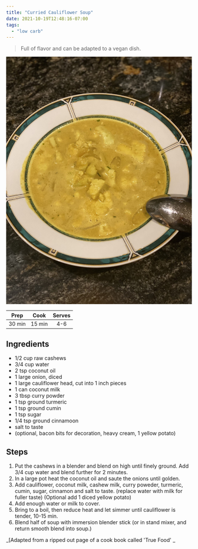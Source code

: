 ```yaml
---
title: "Curried Cauliflower Soup"
date: 2021-10-19T12:48:16-07:00
tags:
  - "low carb"
---
```


> Full of flavor and can be adapted to a vegan dish.


<div class="figure">

![Blumenkohlsuppe](/images/Blumenkohlsuppe.jpeg)

</div>

| Prep | Cook | Serves |
| :----: | :----: | :----: |
| 30 min | 15 min| 4-6 |

## Ingredients

- 1/2 cup raw cashews
- 3/4 cup water
- 2 tsp coconut oil
- 1 large onion, diced
- 1 large cauliflower head, cut into 1 inch pieces
- 1 can coconut milk
- 3 tbsp curry powder
- 1 tsp ground turmeric
- 1 tsp ground cumin
- 1 tsp sugar
- 1/4 tsp ground cinnamoon
- salt to taste
- (optional, bacon bits for decoration, heavy cream, 1 yellow potato)


## Steps

1. Put the cashews in a blender and blend on high until finely ground. Add 3/4 cup water and blend further for 2 minutes. 
2. In a large pot heat the coconut oil and saute the onions until golden. 
3. Add cauliflower, coconut milk, cashew milk, curry poweder, turmeric, cumin, sugar, cinnamon and salt to taste. (replace water with milk for fuller taste) (Optional add 1 diced yellow potato)
4. Add enough water or milk to cover.
5. Bring to a boil, then reduce heat and let simmer until cauliflower is tender, 10-15 min.
6. Blend half of soup with immersion blender stick (or in stand mixer, and return smooth blend into soup.)


_[Adapted from a ripped out page of a cook book called 'True Food' _
